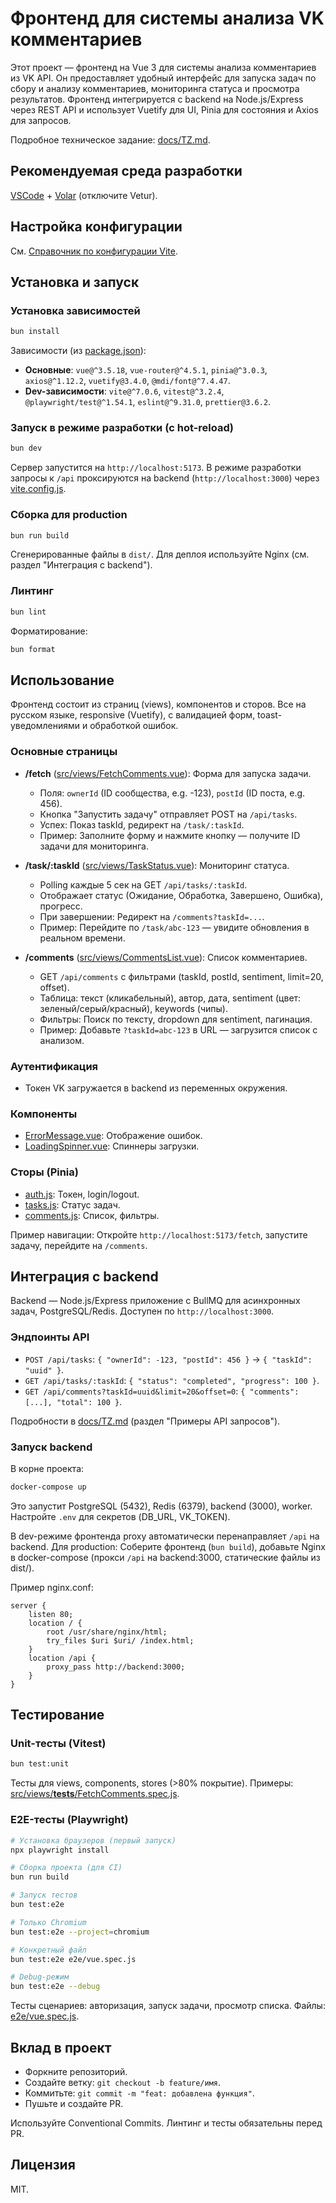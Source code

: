 # Фронтенд для системы анализа VK комментариев

Этот проект — фронтенд на Vue 3 для системы анализа комментариев из VK API. Он предоставляет удобный интерфейс для запуска задач по сбору и анализу комментариев, мониторинга статуса и просмотра результатов. Фронтенд интегрируется с backend на Node.js/Express через REST API и использует Vuetify для UI, Pinia для состояния и Axios для запросов.

Подробное техническое задание: [docs/TZ.md](docs/TZ.md).

## Рекомендуемая среда разработки

[VSCode](https://code.visualstudio.com/) + [Volar](https://marketplace.visualstudio.com/items?itemName=Vue.volar) (отключите Vetur).

## Настройка конфигурации

См. [Справочник по конфигурации Vite](https://vite.dev/config/).

## Установка и запуск

### Установка зависимостей

```sh
bun install
```

Зависимости (из [package.json](package.json)):
- **Основные**: `vue@^3.5.18`, `vue-router@^4.5.1`, `pinia@^3.0.3`, `axios@^1.12.2`, `vuetify@3.4.0`, `@mdi/font@^7.4.47`.
- **Dev-зависимости**: `vite@^7.0.6`, `vitest@^3.2.4`, `@playwright/test@^1.54.1`, `eslint@^9.31.0`, `prettier@3.6.2`.

### Запуск в режиме разработки (с hot-reload)

```sh
bun dev
```

Сервер запустится на `http://localhost:5173`. В режиме разработки запросы к `/api` проксируются на backend (`http://localhost:3000`) через [vite.config.js](vite.config.js).

### Сборка для production

```sh
bun run build
```

Сгенерированные файлы в `dist/`. Для деплоя используйте Nginx (см. раздел "Интеграция с backend").

### Линтинг

```sh
bun lint
```

Форматирование:
```sh
bun format
```

## Использование

Фронтенд состоит из страниц (views), компонентов и сторов. Все на русском языке, responsive (Vuetify), с валидацией форм, toast-уведомлениями и обработкой ошибок.

### Основные страницы

- **/fetch** ([src/views/FetchComments.vue](src/views/FetchComments.vue)): Форма для запуска задачи.
  - Поля: `ownerId` (ID сообщества, e.g. -123), `postId` (ID поста, e.g. 456).
  - Кнопка "Запустить задачу" отправляет POST на `/api/tasks`.
  - Успех: Показ taskId, редирект на `/task/:taskId`.
  - Пример: Заполните форму и нажмите кнопку — получите ID задачи для мониторинга.

- **/task/:taskId** ([src/views/TaskStatus.vue](src/views/TaskStatus.vue)): Мониторинг статуса.
  - Polling каждые 5 сек на GET `/api/tasks/:taskId`.
  - Отображает статус (Ожидание, Обработка, Завершено, Ошибка), прогресс.
  - При завершении: Редирект на `/comments?taskId=...`.
  - Пример: Перейдите по `/task/abc-123` — увидите обновления в реальном времени.

- **/comments** ([src/views/CommentsList.vue](src/views/CommentsList.vue)): Список комментариев.
  - GET `/api/comments` с фильтрами (taskId, postId, sentiment, limit=20, offset).
  - Таблица: текст (кликабельный), автор, дата, sentiment (цвет: зеленый/серый/красный), keywords (чипы).
  - Фильтры: Поиск по тексту, dropdown для sentiment, пагинация.
  - Пример: Добавьте `?taskId=abc-123` в URL — загрузится список с анализом.

### Аутентификация

- Токен VK загружается в backend из переменных окружения.

### Компоненты

- [ErrorMessage.vue](src/components/ErrorMessage.vue): Отображение ошибок.
- [LoadingSpinner.vue](src/components/LoadingSpinner.vue): Спиннеры загрузки.

### Сторы (Pinia)

- [auth.js](src/stores/auth.js): Токен, login/logout.
- [tasks.js](src/stores/tasks.js): Статус задач.
- [comments.js](src/stores/comments.js): Список, фильтры.

Пример навигации: Откройте `http://localhost:5173/fetch`, запустите задачу, перейдите на `/comments`.

## Интеграция с backend

Backend — Node.js/Express приложение с BullMQ для асинхронных задач, PostgreSQL/Redis. Доступен по `http://localhost:3000`.

### Эндпоинты API

- `POST /api/tasks`: `{ "ownerId": -123, "postId": 456 }` → `{ "taskId": "uuid" }`.
- `GET /api/tasks/:taskId`: `{ "status": "completed", "progress": 100 }`.
- `GET /api/comments?taskId=uuid&limit=20&offset=0`: `{ "comments": [...], "total": 100 }`.

Подробности в [docs/TZ.md](docs/TZ.md) (раздел "Примеры API запросов").

### Запуск backend

В корне проекта:
```sh
docker-compose up
```

Это запустит PostgreSQL (5432), Redis (6379), backend (3000), worker. Настройте `.env` для секретов (DB_URL, VK_TOKEN).

В dev-режиме фронтенда proxy автоматически перенаправляет `/api` на backend. Для production: Соберите фронтенд (`bun build`), добавьте Nginx в docker-compose (прокси `/api` на backend:3000, статические файлы из dist/).

Пример nginx.conf:
```
server {
    listen 80;
    location / {
        root /usr/share/nginx/html;
        try_files $uri $uri/ /index.html;
    }
    location /api {
        proxy_pass http://backend:3000;
    }
}
```

## Тестирование

### Unit-тесты (Vitest)

```sh
bun test:unit
```

Тесты для views, components, stores (>80% покрытие). Примеры: [src/views/__tests__/FetchComments.spec.js](src/views/__tests__/FetchComments.spec.js).

### E2E-тесты (Playwright)

```sh
# Установка браузеров (первый запуск)
npx playwright install

# Сборка проекта (для CI)
bun run build

# Запуск тестов
bun test:e2e

# Только Chromium
bun test:e2e --project=chromium

# Конкретный файл
bun test:e2e e2e/vue.spec.js

# Debug-режим
bun test:e2e --debug
```

Тесты сценариев: авторизация, запуск задачи, просмотр списка. Файлы: [e2e/vue.spec.js](e2e/vue.spec.js).

## Вклад в проект

- Форкните репозиторий.
- Создайте ветку: `git checkout -b feature/имя`.
- Коммитьте: `git commit -m "feat: добавлена функция"`.
- Пушьте и создайте PR.

Используйте Conventional Commits. Линтинг и тесты обязательны перед PR.

## Лицензия

MIT.
